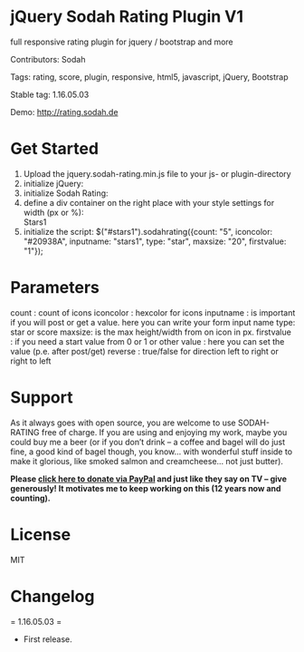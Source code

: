 # jQuery Sodah Rating Plugin V1

full responsive rating plugin for jquery / bootstrap and more

Contributors: Sodah

Tags: rating, score, plugin, responsive, html5, javascript, jQuery, Bootstrap

Stable tag: 1.16.05.03

Demo: http://rating.sodah.de

# Get Started

1. Upload the jquery.sodah-rating.min.js file to your js- or plugin-directory
2. initialize jQuery:  <script type="text/javascript" src="http://ajax.googleapis.com/ajax/libs/jquery/1.10.2/jquery.min.js"></script>
3. initialize Sodah Rating:  <script type="text/javascript" src="plugins/jquery.sodah-rating.js"></script>
4. define a div container on the right place with your style settings for width (px or %): <div id="stars1" style="width: 100%;">Stars1</div>
5. initialize the script:  $("#stars1").sodahrating({count: "5", iconcolor: "#20938A", inputname: "stars1", type: "star", maxsize: "20", firstvalue: "1"});

# Parameters

count : count of icons
iconcolor : hexcolor for icons
inputname : is important if you will post or get a value. here you can write your form input name
type: star or score
maxsize: is the max height/width from on icon in px.
firstvalue : if you need a start value from 0 or 1 or other
value : here you can set the value (p.e. after post/get)
reverse : true/false for direction left to right or right to left

# Support

As it always goes with open source, you are welcome to use SODAH-RATING free of charge. If you are using and enjoying my work, maybe you could buy me a beer (or if you don’t drink – a coffee and bagel will do just fine, a good kind of bagel though, you know… with wonderful stuff inside to make it glorious, like smoked salmon and creamcheese… not just butter).

**Please [click here to donate via PayPal](https://www.paypal.com/cgi-bin/webscr?cmd=_s-xclick&hosted_button_id=HFPEB7UGD27KN) and just like they say on TV – give generously! It motivates me to keep working on this (12 years now and counting).**

# License

MIT

# Changelog

= 1.16.05.03 =

* First release.